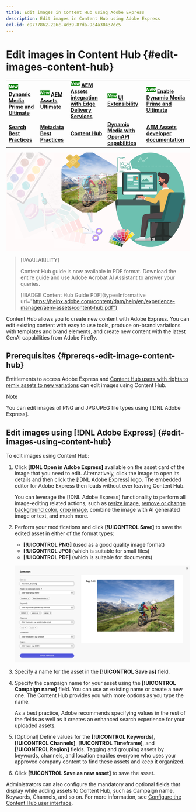```yaml
---
title: Edit images in Content Hub using Adobe Express
description: Edit images in Content Hub using Adobe Express
exl-id: c9777862-226c-4d39-87da-9c4a30437dc5
---
```

# Edit images in Content Hub {#edit-images-content-hub}

<table>
    <tr>
        <td>
            <sup style= "background-color:#008000; color:#FFFFFF; font-weight:bold"><i>New</i></sup> <a href="/help/assets/dynamic-media/dm-prime-ultimate.md"><b>Dynamic Media Prime and Ultimate</b></a>
        </td>
        <td>
            <sup style= "background-color:#008000; color:#FFFFFF; font-weight:bold"><i>New</i></sup> <a href="/help/assets/assets-ultimate-overview.md"><b>AEM Assets Ultimate</b></a>
        </td>
        <td>
            <sup style= "background-color:#008000; color:#FFFFFF; font-weight:bold"><i>New</i></sup> <a href="/help/assets/integrate-aem-assets-edge-delivery-services.md"><b>AEM Assets integration with Edge Delivery Services</b></a>
        </td>
        <td>
            <sup style= "background-color:#008000; color:#FFFFFF; font-weight:bold"><i>New</i></sup> <a href="/help/assets/aem-assets-view-ui-extensibility.md"><b>UI Extensibility</b></a>
        </td>
          <td>
            <sup style= "background-color:#008000; color:#FFFFFF; font-weight:bold"><i>New</i></sup> <a href="/help/assets/dynamic-media/enable-dynamic-media-prime-and-ultimate.md"><b>Enable Dynamic Media Prime and Ultimate</b></a>
        </td>
    </tr>
    <tr>
        <td>
            <a href="/help/assets/search-best-practices.md"><b>Search Best Practices</b></a>
        </td>
        <td>
            <a href="/help/assets/metadata-best-practices.md"><b>Metadata Best Practices</b></a>
        </td>
        <td>
            <a href="/help/assets/product-overview.md"><b>Content Hub</b></a>
        </td>
        <td>
            <a href="/help/assets/dynamic-media-open-apis-overview.md"><b>Dynamic Media with OpenAPI capabilities</b></a>
        </td>
        <td>
            <a href="https://developer.adobe.com/experience-cloud/experience-manager-apis/"><b>AEM Assets developer documentation</b></a>
        </td>
    </tr>
</table>

![Edit images in Content Hub using Adobe Express](assets/edit-images-content-hub.png)

>[!AVAILABILITY]
>
>Content Hub guide is now available in PDF format. Download the entire guide and use Adobe Acrobat AI Assistant to answer your queries. 
>
>[!BADGE Content Hub Guide PDF]{type=Informative url="https://helpx.adobe.com/content/dam/help/en/experience-manager/aem-assets/content-hub.pdf"}

Content Hub allows you to create new content with Adobe Express. You can edit existing content with easy to use tools, produce on-brand variations with templates and brand elements, and create new content with the latest GenAI capabilities from Adobe Firefly.

## Prerequisites {#prereqs-edit-image-content-hub}

Entitlements to access Adobe Express and [Content Hub users with rights to remix assets to new variations](/help/assets/deploy-content-hub.md#onboard-content-hub-users-remix-assets) can edit images using Content Hub.

>[!NOTE]
>
>You can edit images of PNG and JPG/JPEG file types using [!DNL Adobe Express].

## Edit images using [!DNL Adobe Express] {#edit-images-using-content-hub}

To edit images using Content Hub:

1. Click **[!DNL Open in Adobe Express]** available on the asset card of the image that you need to edit. Alternatively, click the image to open its details and then click the [!DNL Adobe Express] logo. The embedded editor for Adobe Express then loads without ever leaving Content Hub.

   You can leverage the [!DNL Adobe Express] functionality to perform all image-editing related actions, such as [resize image](https://helpx.adobe.com/express/using/resize-image.html), [remove or change background color](https://helpx.adobe.com/express/using/remove-background.html), [crop image](https://helpx.adobe.com/express/using/crop-image.html), combine the image with AI generated image or text, and much more.

1. Perform your modifications and click **[!UICONTROL Save]** to save the edited asset in either of the format types:
    
    * **[!UICONTROL PNG]** (used as a good quality image format)
    * **[!UICONTROL JPG]** (which is suitable for small files)
    * **[!UICONTROL PDF]** (which is suitable for documents)

   ![Save image with Adobe Express](assets/adobe-express-save-as.png)

1. Specify a name for the asset in the **[!UICONTROL Save as]** field.

1. Specify the campaign name for your asset using the **[!UICONTROL Campaign name]** field. You can use an existing name or create a new one. The Content Hub provides you with more options as you type the name. <!--You can define multiple Campaign names for your upload. While you are typing a name, either click anywhere else within the dialog box or press the `,` (Comma) key to register the name.-->

   As a best practice, Adobe recommends specifying values in the rest of the fields as well as it creates an enhanced search experience for your uploaded assets.

1. [Optional] Define values for the **[!UICONTROL Keywords]**, **[!UICONTROL Channels]**, **[!UICONTROL Timeframe]**, and **[!UICONTROL Region]** fields. Tagging and grouping assets by keywords, channels, and location enables everyone who uses your approved company content to find these assets and keep it organized.

1. Click **[!UICONTROL Save as new asset]** to save the asset.

Administrators can also configure the mandatory and optional fields that display while adding assets to Content Hub, such as Campaign name, Keywords, Channels, and so on. For more information, see [Configure the Content Hub user interface](configure-content-hub-ui-options.md#configure-upload-options-content-hub).
